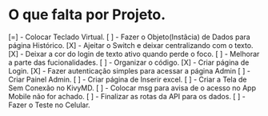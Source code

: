 # O que falta por Projeto.

[=] - Colocar Teclado Virtual.
[ ] - Fazer o Objeto(Instâcia) de Dados para página Histórico.
[X] - Ajeitar o Switch e deixar centralizando com o texto.
[X] - Deixar a cor do login de texto ativo quando perde o foco.
[ ] - Melhorar a parte das fucionalidades.
[ ] - Organizar o código.
[X] - Criar página de Login.
[X] - Fazer autenticação simples para acessar a página Admin
[ ] - Criar Painel Admin.
[ ] - Criar página de Inserir excel.
[ ] - Criar a Tela de Sem Conexão no KivyMD.
[ ] - Colocar msg para avisa de o acesso no App Mobile não for achado.
[ ] - Finalizar as rotas da API para os dados.
[ ] - Fazer o Teste no Celular.
